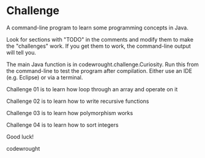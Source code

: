 # Challenge

A command-line program to learn some programming concepts in Java.

Look for sections with "TODO" in the comments and modify them to make the 
"challenges" work. If you get them to work, the command-line output will
tell you.

The main Java function is in codewrought.challenge.Curiosity. Run this
from the command-line to test the program after compilation. Either
use an IDE (e.g. Eclipse) or via a terminal.

Challenge 01 is to learn how loop through an array and operate on it

Challenge 02 is to learn how to write recursive functions

Challenge 03 is to learn how polymorphism works

Challenge 04 is to learn how to sort integers

Good luck!

codewrought
